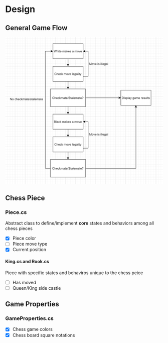 # Design

## General Game Flow
![](./images/program-design-logic.PNG)  

## Chess Piece
### Piece.cs  
Abstract class to define/implement <b>core</b> states and behaviors among all chess pieces  
- [x] Piece color  
- [ ] Piece move type  
- [x] Current position  

#### King.cs and Rook.cs
Piece with specific states and behaviros unique to the chess peice
- [ ] Has moved
- [ ] Queen/King side castle

## Game Properties
### GameProperties.cs
- [x] Chess game colors
- [x] Chess board square notations
